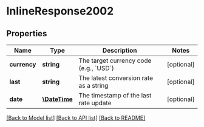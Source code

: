 # InlineResponse2002

## Properties
Name | Type | Description | Notes
------------ | ------------- | ------------- | -------------
**currency** | **string** | The target currency code (e.g., &#x60;USD&#x60;) | [optional] 
**last** | **string** | The latest conversion rate as a string | [optional] 
**date** | [**\DateTime**](\DateTime.md) | The timestamp of the last rate update | [optional] 

[[Back to Model list]](../../README.md#documentation-for-models) [[Back to API list]](../../README.md#documentation-for-api-endpoints) [[Back to README]](../../README.md)

